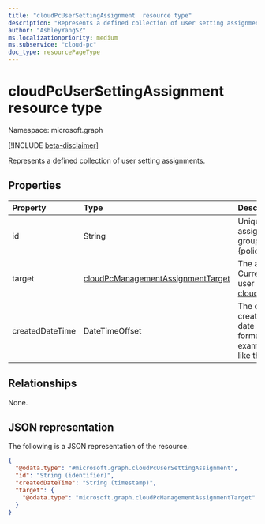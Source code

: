 ```yaml
---
title: "cloudPcUserSettingAssignment  resource type"
description: "Represents a defined collection of user setting assignments."
author: "AshleyYangSZ"
ms.localizationpriority: medium
ms.subservice: "cloud-pc"
doc_type: resourcePageType
---
```


# cloudPcUserSettingAssignment  resource type

Namespace: microsoft.graph

[!INCLUDE [beta-disclaimer](../../includes/beta-disclaimer.md)]

Represents a defined collection of user setting assignments.

## Properties

|Property|Type|Description|
|:---|:---|:---|
|id|String|Unique Identifier for the user setting assignment. Read-only. If `target` is a user group, the ID has this structure: {policyID}\_{groupID}.|
|target|[cloudPcManagementAssignmentTarget](../resources/cloudpcmanagementassignmenttarget.md)|The assignment target for the user setting. Currently, the only target supported for this user setting is a user group. For details, see [cloudPcManagementGroupAssignmentTarget](cloudpcmanagementgroupassignmenttarget.md).|
|createdDateTime|DateTimeOffset|The date and time this assignment was created. The Timestamp type represents the date and time information using ISO 8601 format and is always in UTC time. For example, midnight UTC on Jan 1, 2014 looks like this: '2014-01-01T00:00:00Z'.  |

## Relationships

None.

## JSON representation
The following is a JSON representation of the resource.
<!-- {
  "blockType": "resource",
  "keyProperty": "id",
  "@odata.type": "microsoft.graph.cloudPcUserSettingAssignment",
  "openType": false
}
-->
``` json
{
  "@odata.type": "#microsoft.graph.cloudPcUserSettingAssignment",
  "id": "String (identifier)",
  "createdDateTime": "String (timestamp)",
  "target": {
    "@odata.type": "microsoft.graph.cloudPcManagementAssignmentTarget"
  }
}
```
